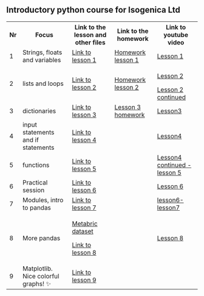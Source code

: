 ## Introductory python course for Isogenica Ltd ##
<table>
  <tr>
    <th>Nr</th>
    <th>Focus</th>
    <th>Link to the lesson and other files</th>
    <th>Link to the homework</th>
    <th>Link to youtube video</th>
  </tr>
  <tr>
    <td>1</td>
    <td>Strings, floats and variables</td>
    <td><a href="https://github.com/isgcodingclub/isg_python_course/blob/58bbce723fe17f17541fa652c1fd35e2b0a75366/jupyter_notebooks/Python_lesson_1.ipynb"> Link to lesson 1</a></td>
    <td><a href = "https://github.com/isgcodingclub/isg_python_course/blob/73987002efe48bc55a00ba8721cd8437cbe58389/jupyter_notebooks/Homework_lesson_1.ipynb"> Homework lesson 1</a></td>
    <td><a href = "https://youtu.be/aUl_uJUXr70">Lesson 1</a></td>
  </tr>
  <tr>
    <td>2</td>
    <td>lists and loops</td>
    <td><a href = "https://github.com/isgcodingclub/isg_python_course/blob/2518f99a1d116927f930fb24c300e8a106be7526/jupyter_notebooks/Lesson2_lists.ipynb">Link to lesson 2</a></td>
    <td><a href = "https://github.com/isgcodingclub/isg_python_course/blob/9218d1054aa8761c504bc60e7b1d00783a90dec7/jupyter_notebooks/Lesson_2_homework.ipynb"> Homework lesson 2 </a></td>
    <td><p><a href = "https://youtu.be/uSVAD1hB6nc"> Lesson 2</a></p>
    <a href = "https://youtu.be/cqlBT3wEBes"> Lesson 2 continued</a></td>
  </tr>
  <tr>
    <td>3</td>
    <td>dictionaries</td>
    <td><a href = "https://github.com/isgcodingclub/isg_python_course/blob/bb9477b5702043d4582dfe09dd81c524c635351f/jupyter_notebooks/Lesson3.ipynb">Link to lesson 3</a></td>
    <td><a href = "https://github.com/isgcodingclub/isg_python_course/blob/5b5a399d6e50a279ca1b8eb0cc7eb99f12fc7de2/jupyter_notebooks/Lesson_3_homework.ipynb">Lesson 3 homework</a></td>
    <td><a href = "https://youtu.be/BEPCYpk1JtM">Lesson3</a></td>
  </tr>
  <tr>
    <td>4</td>
    <td>input statements and if statements</td>
    <td><a href = "https://github.com/isgcodingclub/isg_python_course/blob/a05524b5b57bd5c02fe93cd6f0eada763b9dd18a/jupyter_notebooks/Lesson4.ipynb"> Link to lesson 4</a></td>
    <td></td>
    <td><a href="https://youtu.be/uyTVgs6uqd8"> Lesson4 </a></td>
  </tr>
  <tr>
    <td>5</td>
    <td>functions</td>
    <td><a href = "https://github.com/isgcodingclub/isg_python_course/blob/d671cc98908decee3fa382e4b52e18137127ae75/jupyter_notebooks/Lesson5.ipynb">Link to lesson 5</a></td>
    <td></td>
    <td><a href = "https://youtu.be/lzaQ6mFjG30"> Lesson4 continued - lesson 5</a></td>
  </tr>
  <tr>
    <td>6</td>
    <td>Practical session</td>
    <td><a href = "https://github.com/isgcodingclub/isg_python_course/blob/db5b292d394755cd196c73697ac9aeb12789efe7/jupyter_notebooks/Lesson_6.ipynb">Link to lesson 6</a></td>
    <td></td>
    <td><a href = "https://youtu.be/t7-Ac0BuHi8"> Lesson 6</a></td>
  </tr>
  <tr>
    <td>7</td>
    <td>Modules, intro to pandas</td>
    <td><a href = "https://github.com/isgcodingclub/isg_python_course/blob/46dae8ef51c4903afca65a2abdb37f4847454882/jupyter_notebooks/lesson_7.ipynb">Link to lesson 7</a></td>
    <td></td>
    <td><a href = "https://youtu.be/gLAH_ew6IBk"> lesson6-lesson7</a></td>
  </tr>
  <tr>
    <td>8</td>
    <td>More pandas</td>
    <td><p><a href = "https://github.com/isgcodingclub/isg_python_course/blob/457c7da3b394a1afaafe9d1963f9bc4637630b2b/assets/METABRIC_RNA_Mutation.csv">Metabric dataset</a></p>
    <p> <a href = "https://github.com/isgcodingclub/isg_python_course/blob/6dea8249ba4a8323480a5e19da2f4dfa38da6f65/jupyter_notebooks/Lesson_8.ipynb">Link to lesson 8</a></p></td>
    <td></td>
    <td><a href = "https://youtu.be/nuV8hycosMI">Lesson 8</a></td>
  </tr>
  <tr>
    <td>9</td>
    <td>Matplotlib. Nice colorful graphs! ✨ </td>
    <td><a href = "https://github.com/isgcodingclub/isg_python_course/blob/7e4e336c3f7f99ddfc43623375617a936357361e/jupyter_notebooks/Lesson_9_Nice_graphs.ipynb"> Link to lesson 9 </a></td>
    <td></td>
    <td></td>
  </tr>
</table>

